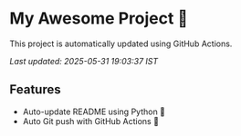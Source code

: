 # My Awesome Project 🚀

This project is automatically updated using GitHub Actions.

_Last updated: 2025-05-31 19:03:37 IST_

## Features
- Auto-update README using Python 🐍
- Auto Git push with GitHub Actions 🤖
